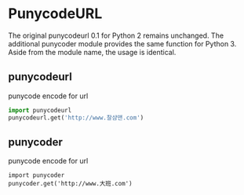 PunycodeURL
===========

The original punycodeurl 0.1 for Python 2 remains unchanged.  The additional punycoder module provides the same function for Python 3.  Aside from the module name, the usage is identical.

punycodeurl
-----------

punycode encode for url

```python
import punycodeurl
punycodeurl.get('http://www.찰샴맨.com')
```



punycoder
---------

punycode encode for url

```python3
import punycoder
punycoder.get('http://www.大班.com')
```
